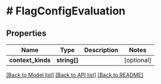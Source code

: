# # FlagConfigEvaluation

## Properties

Name | Type | Description | Notes
------------ | ------------- | ------------- | -------------
**context_kinds** | **string[]** |  | [optional]

[[Back to Model list]](../../README.md#models) [[Back to API list]](../../README.md#endpoints) [[Back to README]](../../README.md)
